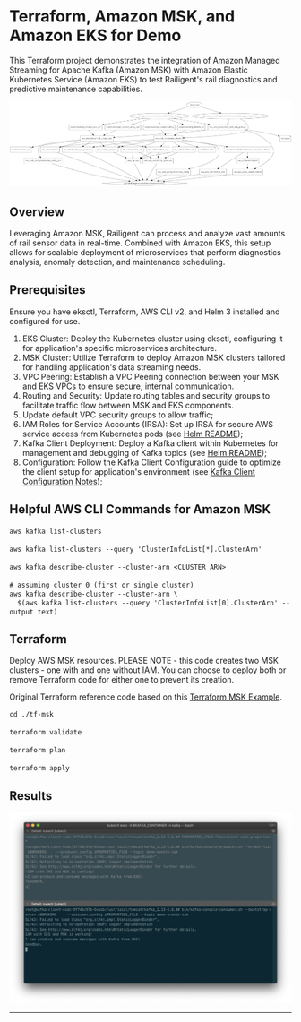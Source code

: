 # Terraform, Amazon MSK, and Amazon EKS for Demo

This Terraform project demonstrates the integration of Amazon Managed Streaming for Apache Kafka (Amazon MSK) with Amazon Elastic Kubernetes Service (Amazon EKS) to test Railigent's rail diagnostics and predictive maintenance capabilities.

![Graph](pics/graphviz.png)

## Overview

Leveraging Amazon MSK, Railigent can process and analyze vast amounts of rail sensor data in real-time. Combined with Amazon EKS, this setup allows for scalable deployment of microservices that perform diagnostics analysis, anomaly detection, and maintenance scheduling.

## Prerequisites
Ensure you have eksctl, Terraform, AWS CLI v2, and Helm 3 installed and configured for use.

1. EKS Cluster: Deploy the Kubernetes cluster using eksctl, configuring it for application's specific microservices architecture.
2. MSK Cluster: Utilize Terraform to deploy Amazon MSK clusters tailored for handling application's data streaming needs.
3. VPC Peering: Establish a VPC Peering connection between your MSK and EKS VPCs to ensure secure, internal communication.
4. Routing and Security: Update routing tables and security groups to facilitate traffic flow between MSK and EKS components.
5. Update default VPC security groups to allow traffic;
6. IAM Roles for Service Accounts (IRSA): Set up IRSA for secure AWS service access from Kubernetes pods (see [Helm README](helm/kafka-client-go/README.md));
7. Kafka Client Deployment: Deploy a Kafka client within Kubernetes for management and debugging of Kafka topics (see [Helm README](helm/kafka-client/README.md));
8. Configuration: Follow the Kafka Client Configuration guide to optimize the client setup for application's environment (see [Kafka Client Configuration Notes](kafka-config/Install-Kafka-Client.md));

## Helpful AWS CLI Commands for Amazon MSK

```shell
aws kafka list-clusters

aws kafka list-clusters --query 'ClusterInfoList[*].ClusterArn'

aws kafka describe-cluster --cluster-arn <CLUSTER_ARN>

# assuming cluster 0 (first or single cluster)
aws kafka describe-cluster --cluster-arn \
  $(aws kafka list-clusters --query 'ClusterInfoList[0].ClusterArn' --output text)
```

## Terraform

Deploy AWS MSK resources. PLEASE NOTE - this code creates two MSK clusters - one with and one without IAM. You can choose to deploy both or remove Terraform code for either one to prevent its creation.

Original Terraform reference code based on this [Terraform MSK Example](https://registry.terraform.io/providers/hashicorp/aws/latest/docs/resources/msk_cluster#example-usage).

```shell
cd ./tf-msk

terraform validate

terraform plan

terraform apply
```

## Results

![Consumer](./pics/kafka_client.png)

---
